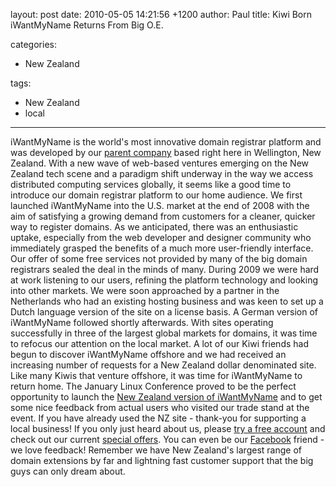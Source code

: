 layout: post
date: 2010-05-05 14:21:56 +1200
author: Paul
title: Kiwi Born iWantMyName Returns From Big O.E.

categories:
  - New Zealand

tags:
  - New Zealand
  - local

----

iWantMyName is the world's most innovative domain registrar platform and was developed by our [parent company](http://ideegeo.com) based right here in Wellington, New Zealand. With a new wave of web-based ventures emerging on the New Zealand tech scene and a paradigm shift underway in the way we access distributed computing services globally, it seems like a good time to introduce our domain registrar platform to our home audience.
We first launched iWantMyName into the U.S. market at the end of 2008 with the aim of satisfying a growing demand from customers for a cleaner, quicker way to register domains. As we anticipated, there was an enthusiastic uptake, especially from the web developer and designer community who immediately grasped the benefits of a much more user-friendly interface. Our offer of some free services not provided by many of the big domain registrars sealed the deal in the minds of many.
During 2009 we were hard at work listening to our users, refining the platform technology and looking into other markets. We were soon approached by a partner in the Netherlands who had an existing hosting business and was keen to set up a Dutch language version of the site on a license basis. A German version of iWantMyName followed shortly afterwards. With sites operating successfully in three of the largest global markets for domains, it was time to refocus our attention on the local market.
A lot of our Kiwi friends had begun to discover iWantMyName offshore and we had received an increasing number of requests for a New Zealand dollar denominated site. Like many Kiwis that venture offshore, it was time for iWantMyName to return home. The January Linux Conference proved to be the perfect opportunity to launch the [New Zealand version of iWantMyName](https://iwantmyname.co.nz) and to get some nice feedback from actual users who visited our trade stand at the event.
If you have already used the NZ site - thank-you for supporting a local business! If you only just heard about us, please [try a free account](https://iwantmyname.co.nz/signin) and check out our current [special offers](https://iwantmyname.co.nz/domain-promo-nz). You can even be our [Facebook](http://www.facebook.com/pages/iWantMyName-NZ/118040718222943?ref=ts) friend - we love feedback! Remember we have New Zealand's largest range of domain extensions by far and lightning fast customer support that the big guys can only dream about.
